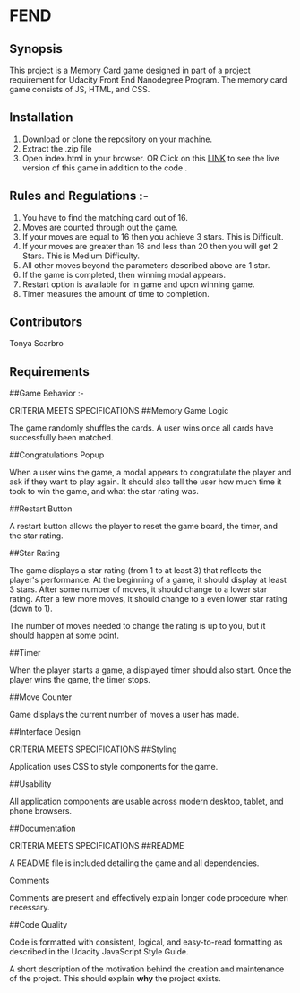 # FEND
## Synopsis
This project is a Memory Card game designed in part of a project requirement for Udacity Front End Nanodegree Program. The memory card game consists of JS, HTML, and CSS.

## Installation

1. Download or clone the repository on your machine.
2. Extract the .zip file
3. Open index.html in your browser.
OR
Click on this [LINK](https://codepen.io/Tonyascarbro/pen/xzrbNY) to see the live version of this game in addition to the code .

## Rules and Regulations :-
1. You have to find the matching card out of 16.
2. Moves are counted through out the game.
3. If your moves are equal to 16 then you achieve 3 stars. This is Difficult.
4. If your moves are greater than 16 and less than 20 then you will get 2 Stars. This is Medium Difficulty.
5. All other moves beyond the parameters described above are 1 star.
6. If the game is completed, then winning modal appears.
7. Restart option is available for in game and upon winning game.
9. Timer measures the amount of time to completion.

## Contributors
Tonya Scarbro

## Requirements
##Game Behavior :-

CRITERIA
MEETS SPECIFICATIONS
##Memory Game Logic

The game randomly shuffles the cards. A user wins once all cards have successfully been matched.

##Congratulations Popup

When a user wins the game, a modal appears to congratulate the player and ask if they want to play again. It should also tell the user how much time it took to win the game, and what the star rating was.

##Restart Button

A restart button allows the player to reset the game board, the timer, and the star rating.

##Star Rating

The game displays a star rating (from 1 to at least 3) that reflects the player's performance. At the beginning of a game, it should display at least 3 stars. After some number of moves, it should change to a lower star rating. After a few more moves, it should change to a even lower star rating (down to 1).

The number of moves needed to change the rating is up to you, but it should happen at some point.

##Timer

When the player starts a game, a displayed timer should also start. Once the player wins the game, the timer stops.

##Move Counter

Game displays the current number of moves a user has made.

##Interface Design

CRITERIA
MEETS SPECIFICATIONS
##Styling

Application uses CSS to style components for the game.

##Usability

All application components are usable across modern desktop, tablet, and phone browsers.

##Documentation

CRITERIA
MEETS SPECIFICATIONS
##README

A README file is included detailing the game and all dependencies.

Comments

Comments are present and effectively explain longer code procedure when necessary.

##Code Quality

Code is formatted with consistent, logical, and easy-to-read formatting as described in the Udacity JavaScript Style Guide.

A short description of the motivation behind the creation and maintenance of the project. This should explain **why** the project exists.
